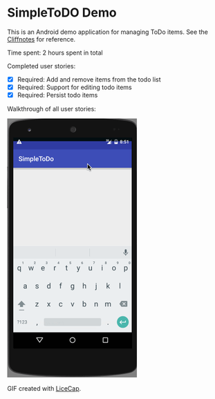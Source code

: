 # SimpleToDO Demo

This is an Android demo application for managing ToDo items. See the [Cliffnotes](http://guides.thecodepath.com/android/RottenTomatoes-Networking-Tutorial) for reference.

Time spent: 2 hours spent in total

Completed user stories:

 * [x] Required: Add and remove items from the todo list
 * [x] Required: Support for editing todo items
 * [x] Required: Persist todo items
 
Walkthrough of all user stories:

![Video Walkthrough](simpletodo_demo_1.gif)

GIF created with [LiceCap](http://www.cockos.com/licecap/).